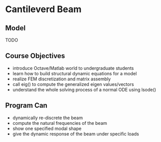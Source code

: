 Cantileverd Beam
================

## Model
TODO

## Course Objectives
* introduce Octave/Matlab world to undergraduate students
* learn how to build structural dynamic equations for a model
* realize FEM discretization and matrix assembly
* call eig() to compute the generalized eigen values/vectors
* understand the whole solving process of a normal ODE using lsode()

## Program Can
* dynamically re-discrete the beam
* compute the natural frequencies of the beam
* show one specified modal shape
* give the dynamic response of the beam under specific loads

